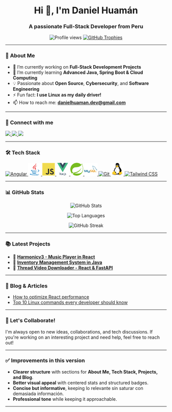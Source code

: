 <h1 align="center">Hi 👋, I'm Daniel Huamán</h1>
<h3 align="center">A passionate Full-Stack Developer from Peru</h3>

<p align="center">
  <img src="https://komarev.com/ghpvc/?username=daniellazaro1555&label=Profile%20views&color=0e75b6&style=flat" alt="Profile views" />
  <a href="https://github.com/ryo-ma/github-profile-trophy">
    <img src="https://github-profile-trophy.vercel.app/?username=daniellazaro1555&theme=onedark&margin-w=5&margin-h=5&column=6" alt="GitHub Trophies" />
  </a>
</p>

---

### 🚀 **About Me**
- 🔭 I’m currently working on **Full-Stack Development Projects**
- 🌱 I’m currently learning **Advanced Java, Spring Boot & Cloud Computing**
- 💡 Passionate about **Open Source**, **Cybersecurity**, and **Software Engineering**
- ⚡ Fun fact: **I use Linux as my daily driver!**
- 📫 How to reach me: **danielhuaman.dev@gmail.com**  

---

### 🔗 **Connect with me**
<p align="left">
  <a href="https://www.linkedin.com/in/danielhuaman" target="_blank">
    <img src="https://img.shields.io/badge/LinkedIn-Daniel%20Huamán-blue?style=flat-square&logo=linkedin" />
  </a>
  <a href="https://twitter.com/danielhuaman_dev" target="_blank">
    <img src="https://img.shields.io/badge/Twitter-@danielhuaman_dev-blue?style=flat-square&logo=twitter" />
  </a>
  <a href="mailto:danielhuaman.dev@gmail.com" target="_blank">
    <img src="https://img.shields.io/badge/Email-danielhuaman.dev%40gmail.com-red?style=flat-square&logo=gmail" />
  </a>
</p>

---

### 🛠 **Tech Stack**
<p align="left">
  <a href="https://angular.io" target="_blank"> <img src="https://angular.io/assets/images/logos/angular/angular.svg" alt="Angular" width="40" height="40"/> </a>
  <a href="https://www.java.com" target="_blank"> <img src="https://raw.githubusercontent.com/devicons/devicon/master/icons/java/java-original.svg" alt="Java" width="40" height="40"/> </a>
  <a href="https://developer.mozilla.org/en-US/docs/Web/JavaScript" target="_blank"> <img src="https://raw.githubusercontent.com/devicons/devicon/master/icons/javascript/javascript-original.svg" alt="JavaScript" width="40" height="40"/> </a>
  <a href="https://vuejs.org/" target="_blank"> <img src="https://raw.githubusercontent.com/devicons/devicon/master/icons/vuejs/vuejs-original-wordmark.svg" alt="Vue.js" width="40" height="40"/> </a>
  <a href="https://spring.io/projects/spring-boot" target="_blank"> <img src="https://raw.githubusercontent.com/devicons/devicon/master/icons/spring/spring-original.svg" alt="Spring Boot" width="40" height="40"/> </a>
  <a href="https://www.mysql.com/" target="_blank"> <img src="https://raw.githubusercontent.com/devicons/devicon/master/icons/mysql/mysql-original-wordmark.svg" alt="MySQL" width="40" height="40"/> </a>
  <a href="https://git-scm.com/" target="_blank"> <img src="https://www.vectorlogo.zone/logos/git-scm/git-scm-icon.svg" alt="Git" width="40" height="40"/> </a>
  <a href="https://www.linux.org/" target="_blank"> <img src="https://raw.githubusercontent.com/devicons/devicon/master/icons/linux/linux-original.svg" alt="Linux" width="40" height="40"/> </a>
  <a href="https://tailwindcss.com/" target="_blank"> <img src="https://www.vectorlogo.zone/logos/tailwindcss/tailwindcss-icon.svg" alt="Tailwind CSS" width="40" height="40"/> </a>
</p>

---

### 📊 **GitHub Stats**
<p align="center">
  <img src="https://github-readme-stats.vercel.app/api?username=daniellazaro1555&show_icons=true&theme=radical" alt="GitHub Stats" />
</p>

<p align="center">
  <img src="https://github-readme-stats.vercel.app/api/top-langs?username=daniellazaro1555&show_icons=true&locale=en&layout=compact&theme=radical" alt="Top Languages" />
</p>

<p align="center">
  <img src="https://streak-stats.demolab.com?user=DanielLazaro1555&theme=radical&hide_border=true" alt="GitHub Streak" />
</p>

---

### 📚 **Latest Projects**
- 🔹 **[Harmonicv3 - Music Player in React](https://github.com/daniellazaro1555/harmonicv3)**
- 🔹 **[Inventory Management System in Java](https://github.com/daniellazaro1555/inventory-system)**
- 🔹 **[Thread Video Downloader - React & FastAPI](https://github.com/daniellazaro1555/thread-downloader)**

---

### 📝 **Blog & Articles**
- [How to optimize React performance](https://dev.to/danielhuaman/react-performance-optimization)
- [Top 10 Linux commands every developer should know](https://dev.to/danielhuaman/linux-commands)

---

### 🎯 **Let's Collaborate!**
I'm always open to new ideas, collaborations, and tech discussions. If you're working on an interesting project and need help, feel free to reach out!

---

### ✅ **Improvements in this version**
- **Clearer structure** with sections for **About Me, Tech Stack, Projects, and Blog**.  
- **Better visual appeal** with centered stats and structured badges.  
- **Concise but informative**, keeping lo relevante sin saturar con demasiada información.  
- **Professional tone** while keeping it approachable.

---
